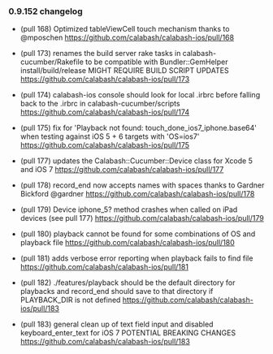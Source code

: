 ### 0.9.152 changelog

* (pull 168) Optimized tableViewCell touch mechanism thanks to
  @mposchen 
  https://github.com/calabash/calabash-ios/pull/168

* (pull 173) renames the build server rake tasks in
  calabash-cucumber/Rakefile to be compatible with Bundler::GemHelper
  install/build/release 
  MIGHT REQUIRE BUILD SCRIPT UPDATES
  https://github.com/calabash/calabash-ios/pull/173

* (pull 174) calabash-ios console should look for local .irbrc before
  falling back to the .irbrc in calabash-cucumber/scripts
  https://github.com/calabash/calabash-ios/pull/174

* (pull 175) fix for 'Playback not found:
  touch_done_ios7_iphone.base64' when
  testing against iOS 5 + 6 targets with 'OS=ios7'
  https://github.com/calabash/calabash-ios/pull/175

* (pull 177) updates the Calabash::Cucumber::Device class for Xcode 5 and iOS 7 
  https://github.com/calabash/calabash-ios/pull/177

* (pull 178) record_end now accepts names with spaces
  thanks to Gardner Bickford @gardner
  https://github.com/calabash/calabash-ios/pull/178

* (pull 179) Device iphone_5? method crashes when called on iPad
  devices (see pull 177)
  https://github.com/calabash/calabash-ios/pull/179

* (pull 180) playback cannot be found for some combinations of OS and
  playback file
  https://github.com/calabash/calabash-ios/pull/180

* (pull 181) adds verbose error reporting when playback fails to find
  file
  https://github.com/calabash/calabash-ios/pull/181

* (pull 182) ./features/playback should be the default directory for
  playbacks and record_end should save to that directory if
  PLAYBACK_DIR is not defined
  https://github.com/calabash/calabash-ios/pull/183

* (pull 183) general clean up of text field input and disabled
  keyboard_enter_text for iOS 7
  POTENTIAL BREAKING CHANGES
  https://github.com/calabash/calabash-ios/pull/183










  
